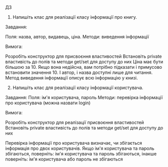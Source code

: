 ДЗ

1. Напишіть клас для реалізації класу інформації про книгу.

Завдання:

Поля: назва, автор, видавець, ціна.
Методи: виведення інформації


Вимога:

Розробіть конструктор для присвоєння властивостей
Встановіть private властивість до полів та методи get/set для доступу до них
Ціна має бути більшою за 10. Якщо вона недійсна, вам потрібно підказати і примусово встановити значення 10.
І автор, і назва доступні лише для читання.
Метод виведення інформації описує всю інформацію у книзі.



2. Напишіть клас для реалізації класу інформації користувача.

Завдання:
Поля: ім'я користувача, пароль
Методи: перевірка інформації про користувача (можна назвати login)


Вимога:

Розробіть конструктор для реалізації присвоєння властивостей
Встановіть private властивість до полів та методи get/set для доступу до них

Перевірка інформації про користувача визначає, чи збігається інформація про двох користувачів. Якщо ім'я користувача та пароль збігаються, поверніть: ім'я користувача та пароль збігаються, інакше поверніть: ім'я користувача або пароль не збігаються
